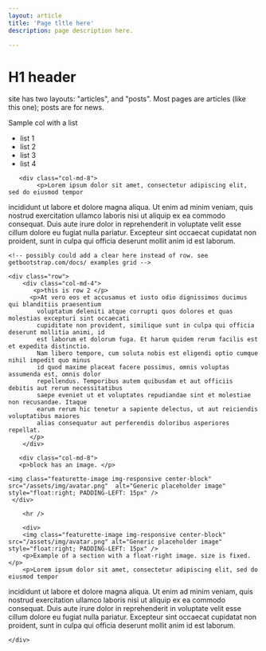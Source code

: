 ```yaml
---
layout: article
title: 'Page tltle here'
description: page description here.

---
```


<h1>H1 header</h1>
	
<!-- how to col: individual articles can vary the col widths; for full-width total should = 12. 
	col-md scales up (med to large desktops), and automatically stacks on phones and tablets (within the row). -->

<p>site has two layouts: "articles", and "posts". Most pages are articles (like this one); posts are for news. </p>

<div id="main-container">
	<div class="row">
	       <div class="col-md-4">
           <p>Sample col with a list </p>
            <ul>
                <li>list 1</li>
                <li>list 2</li>
                <li>list 3</li>
                <li>list 4</li>
            </ul>
        </div>

       <div class="col-md-8">
            <p>Lorem ipsum dolor sit amet, consectetur adipiscing elit, sed do eiusmod tempor 
incididunt ut labore et dolore magna aliqua. Ut enim ad minim veniam, quis nostrud 
exercitation ullamco laboris nisi ut aliquip ex ea commodo consequat. Duis aute irure 
dolor in reprehenderit in voluptate velit esse cillum dolore eu fugiat nulla pariatur. 
Excepteur sint occaecat cupidatat non proident, sunt in culpa qui officia deserunt mollit 
anim id est laborum.
          </p>
        </div>
   </div>
    
    <!-- possibly could add a clear here instead of row. see getbootstrap.com/docs/ examples grid -->
    
    <div class="row"> 
        <div class="col-md-4">
           <p>this is row 2 </p>
          <p>At vero eos et accusamus et iusto odio dignissimos ducimus qui blanditiis praesentium 
            voluptatum deleniti atque corrupti quos dolores et quas molestias excepturi sint occaecati 
            cupiditate non provident, similique sunt in culpa qui officia deserunt mollitia animi, id 
            est laborum et dolorum fuga. Et harum quidem rerum facilis est et expedita distinctio. 
            Nam libero tempore, cum soluta nobis est eligendi optio cumque nihil impedit quo minus 
            id quod maxime placeat facere possimus, omnis voluptas assumenda est, omnis dolor 
            repellendus. Temporibus autem quibusdam et aut officiis debitis aut rerum necessitatibus 
            saepe eveniet ut et voluptates repudiandae sint et molestiae non recusandae. Itaque 
            earum rerum hic tenetur a sapiente delectus, ut aut reiciendis voluptatibus maiores 
            alias consequatur aut perferendis doloribus asperiores repellat.
          </p>
        </div>

       <div class="col-md-8">
       <p>block has an image. </p>
       
    <img class="featurette-image img-responsive center-block" src="/assets/img/avatar.png"  alt="Generic placeholder image" style="float:right; PADDING-LEFT: 15px" />       
     </div>
     
        <hr />
        
        <div>
        <img class="featurette-image img-responsive center-block" src="/assets/img/avatar.png" alt="Generic placeholder image" style="float:right; PADDING-LEFT: 15px" />
        <p>Example of a section with a float-right image. size is fixed.</p>
        <p>Lorem ipsum dolor sit amet, consectetur adipiscing elit, sed do eiusmod tempor 
incididunt ut labore et dolore magna aliqua. Ut enim ad minim veniam, quis nostrud 
exercitation ullamco laboris nisi ut aliquip ex ea commodo consequat. Duis aute irure 
dolor in reprehenderit in voluptate velit esse cillum dolore eu fugiat nulla pariatur. 
Excepteur sint occaecat cupidatat non proident, sunt in culpa qui officia deserunt mollit 
anim id est laborum.</p>
        </div>
        
     
    </div>